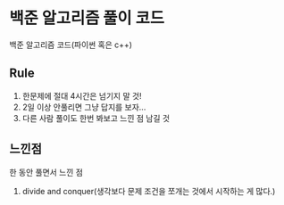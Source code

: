 # 백준 알고리즘 풀이 코드
백준 알고리즘  코드(파이썬 혹은 c++)

Rule
----
1. 한문제에 절대 4시간은 넘기지 말 것!
2. 2일 이상 안풀리면 그냥 답지를 보자...
3. 다른 사람 풀이도 한번 봐보고 느낀 점 남길 것



느낀점
-----

한 동안 풀면서 느낀 점

1. divide and conquer(생각보다 문제 조건을 쪼개는 것에서 시작하는 게 많다.)
